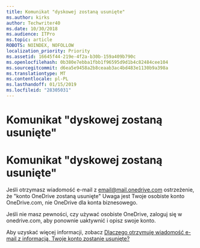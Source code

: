 ```yaml
---
title: Komunikat "dyskowej zostaną usunięte"
ms.author: kirks
author: Techwriter40
ms.date: 10/30/2018
ms.audience: ITPro
ms.topic: article
ROBOTS: NOINDEX, NOFOLLOW
localization_priority: Priority
ms.assetid: 16645f44-219e-4f2a-b30b-159a409b790c
ms.openlocfilehash: 0b380e7ebba1fbb1f96595d9d1b4c82484cee104
ms.sourcegitcommit: d6ea5e9458a2b8ceaab3ac4bd483e1130b9a398a
ms.translationtype: MT
ms.contentlocale: pl-PL
ms.lasthandoff: 01/15/2019
ms.locfileid: "28305031"
---
```

# <a name="onedrive-account-will-be-deleted-message"></a>Komunikat "dyskowej zostaną usunięte"

# <a name="onedrive-account-will-be-deleted-message"></a>Komunikat "dyskowej zostaną usunięte"

Jeśli otrzymasz wiadomość e-mail z email@mail.onedrive.com ostrzeżenie, że "konto OneDrive zostaną usunięte" Uwaga jest Twoje osobiste konto OneDrive.com, nie OneDrive dla konta biznesowego. 
  
Jeśli nie masz pewności, czy używać osobiste OneDrive, zaloguj się w onedrive.com, aby ponownie uaktywnić i opisz swoje konto.
  
Aby uzyskać więcej informacji, zobacz [Dlaczego otrzymuję wiadomość e-mail z informacją, Twoje konto zostanie usunięte?](https://go.microsoft.com/fwlink/?linkid=2036151&amp;clcid=0x409)
  

